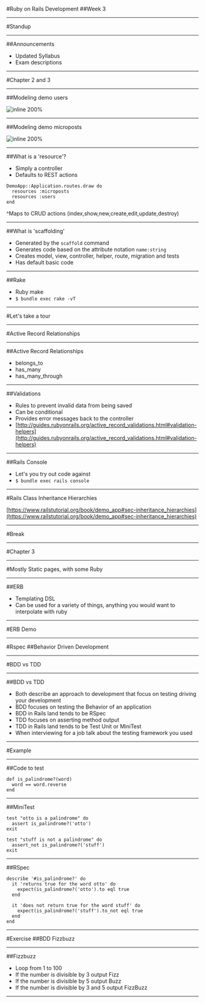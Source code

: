 #Ruby on Rails Development
##Week 3

---
#Standup

---
##Announcements
* Updated Syllabus
* Exam descriptions

---
#Chapter 2 and 3

---
##Modeling demo users

![inline 200%](https://softcover.s3.amazonaws.com/636/ruby_on_rails_tutorial/images/figures/demo_user_model.png)

--- 
##Modeling demo microposts 

![inline 200%](https://softcover.s3.amazonaws.com/636/ruby_on_rails_tutorial/images/figures/demo_micropost_model.png)

--- 
##What is a 'resource'?
* Simply a controller
* Defaults to REST actions

```
DemoApp::Application.routes.draw do
  resources :microposts
  resources :users
end
```

^Maps to CRUD actions (index,show,new,create,edit,update,destroy)

---
##What is 'scaffolding'
* Generated by the ```scaffold``` command
* Generates code based on the attribute notation ```name:string```
* Creates model, view, controller, helper, route, migration and tests
* Has default basic code

---
##Rake
* Ruby make
* ```$ bundle exec rake -vT```

---
#Let's take a tour

---
#Active Record Relationships

---
##Active Record Relationships
* belongs_to
* has_many
* has_many_through

---
##Validations
* Rules to prevent invalid data from being saved
* Can be conditional
* Provides error messages back to the controller
* [http://guides.rubyonrails.org/active_record_validations.html#validation-helpers](http://guides.rubyonrails.org/active_record_validations.html#validation-helpers)

---
##Rails Console
* Let's you try out code against 
* ```$ bundle exec rails console```

---
#Rails Class Inheritance Hierarchies

[https://www.railstutorial.org/book/demo_app#sec-inheritance_hierarchies](https://www.railstutorial.org/book/demo_app#sec-inheritance_hierarchies)

---
#Break

---
#Chapter 3

---
#Mostly Static pages, with some Ruby

---
##ERB
* Templating DSL
* Can be used for a variety of things, anything you would want to interpolate with ruby

---
#ERB Demo

---
#Rspec
##Behavior Driven Development

---
#BDD vs TDD

---
##BDD vs TDD
* Both describe an approach to development that focus on testing driving your development
* BDD focuses on testing the Behavior of an application
* BDD in Rails land tends to be RSpec
* TDD focuses on asserting method output 
* TDD in Rails land tends to be Test Unit or MiniTest
* When interviewing for a job talk about the testing framework you used

---
#Example

---
##Code to test

```
def is_palindrome?(word)
  word == word.reverse
end
```

---
##MiniTest
```
test "otto is a palindrome" do
  assert is_palindrome?('otto')
exit

test "stuff is not a palindrome" do
  assert_not is_palindrome?('stuff')
exit
```

---
##RSpec
```
describe '#is_palindrome?' do
  it 'returns true for the word otto' do
    expect(is_palindrome?('otto').to eql true 
  end

  it 'does not return true for the word stuff' do
    expect(is_palindrome?('stuff').to_not eql true 
  end
end
```

---
#Exercise
##BDD Fizzbuzz

---
##Fizzbuzz
* Loop from 1 to 100
* If the number is divisible by 3 output Fizz
* If the number is divisible by 5 output Buzz
* If the number is divisible by 3 and 5 output FizzBuzz

---
